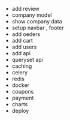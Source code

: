 - add review
- company model
- show company data
- setup navbar , footer
- add oeders
- add cart
- add users
- add api 
- queryset api
- caching 
- celery
- redis
- docker
- coupons
- payment
- charts
- deploy